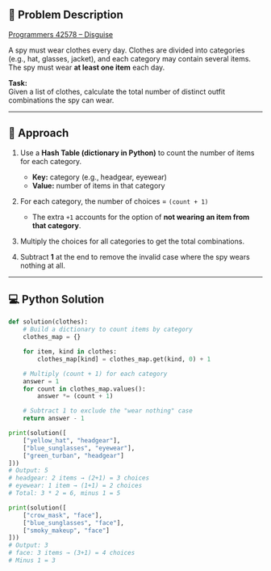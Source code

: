 ## 📌 Problem Description
[Programmers 42578 – Disguise](https://school.programmers.co.kr/learn/courses/30/lessons/42578)  

A spy must wear clothes every day. Clothes are divided into categories (e.g., hat, glasses, jacket), and each category may contain several items.  
The spy must wear **at least one item** each day.  

**Task:**  
Given a list of clothes, calculate the total number of distinct outfit combinations the spy can wear.  

---

## 🚀 Approach
1. Use a **Hash Table (dictionary in Python)** to count the number of items for each category.  
   - **Key:** category (e.g., headgear, eyewear)  
   - **Value:** number of items in that category  

2. For each category, the number of choices = `(count + 1)`  
   - The extra `+1` accounts for the option of **not wearing an item from that category**.  

3. Multiply the choices for all categories to get the total combinations.  

4. Subtract **1** at the end to remove the invalid case where the spy wears nothing at all.  

---

## 💻 Python Solution
```python
def solution(clothes):
    # Build a dictionary to count items by category
    clothes_map = {}

    for item, kind in clothes:
        clothes_map[kind] = clothes_map.get(kind, 0) + 1

    # Multiply (count + 1) for each category
    answer = 1
    for count in clothes_map.values():
        answer *= (count + 1)

    # Subtract 1 to exclude the "wear nothing" case
    return answer - 1

print(solution([
    ["yellow_hat", "headgear"],
    ["blue_sunglasses", "eyewear"],
    ["green_turban", "headgear"]
]))
# Output: 5
# headgear: 2 items → (2+1) = 3 choices
# eyewear: 1 item → (1+1) = 2 choices
# Total: 3 * 2 = 6, minus 1 = 5

print(solution([
    ["crow_mask", "face"],
    ["blue_sunglasses", "face"],
    ["smoky_makeup", "face"]
]))
# Output: 3
# face: 3 items → (3+1) = 4 choices
# Minus 1 = 3

